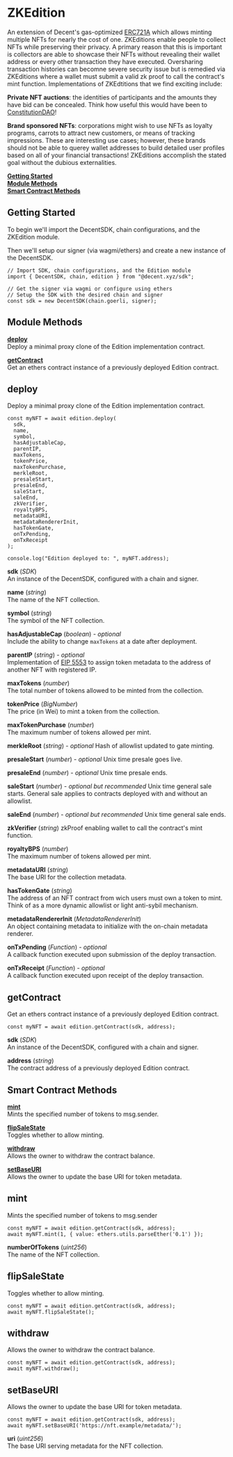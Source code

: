 # ZKEdition

An extension of Decent's gas-optimized [ERC721A](https://www.azuki.com/erc721a) which allows minting multiple NFTs for nearly the cost of one.  ZKEditions enable people to collect NFTs while preserving their privacy.  A primary reason that this is important is collectors are able to showcase their NFTs without revealing their wallet address or every other transaction they have executed.  Oversharing transaction histories can becomne severe security issue but is remedied via ZKEditions where a wallet must submit a valid zk proof to call the contract's mint function.  Implementations of ZKEdtitions that we find exciting include:

**Private NFT auctions**: the identities of participants and the amounts they have bid can be concealed.  Think how useful this would have been to [ConstitutionDAO](https://www.artnews.com/art-news/news/why-ken-griffin-bought-us-constitution-1234636325/)!

**Brand sponsored NFTs**: corporations might wish to use NFTs as loyalty programs, carrots to attract new customers, or means of tracking impressions. These are interesting use cases; however, these brands should not be able to querey wallet addresses to build detailed user profiles based on all of your financial transactions!  ZKEditions accomplish the stated goal without the dubious externalities.

[**Getting Started**](#getting-started)  
[**Module Methods**](#module-methods)  
[**Smart Contract Methods**](#smart-contract-methods)  

## Getting Started

To begin we'll import the DecentSDK, chain configurations, and the ZKEdition module.

Then we'll setup our signer (via wagmi/ethers) and create a new instance of the DecentSDK.

```
// Import SDK, chain configurations, and the Edition module
import { DecentSDK, chain, edition } from "@decent.xyz/sdk";

// Get the signer via wagmi or configure using ethers
// Setup the SDK with the desired chain and signer
const sdk = new DecentSDK(chain.goerli, signer);
```

## Module Methods

[**deploy**](#deploy)  
Deploy a minimal proxy clone of the Edition implementation contract.

[**getContract**](#getcontract)  
Get an ethers contract instance of a previously deployed Edition contract.

## deploy

Deploy a minimal proxy clone of the Edition implementation contract.

```
const myNFT = await edition.deploy(
  sdk,
  name,
  symbol,
  hasAdjustableCap,
  parentIP,
  maxTokens,
  tokenPrice,
  maxTokenPurchase,
  merkleRoot,
  presaleStart,
  presaleEnd,
  saleStart,
  saleEnd,
  zkVerifier,
  royaltyBPS,
  metadataURI,
  metadataRendererInit,
  hasTokenGate,
  onTxPending,
  onTxReceipt
);

console.log("Edition deployed to: ", myNFT.address);
```

**sdk** (*SDK*)  
An instance of the DecentSDK, configured with a chain and signer.

**name** (*string*)  
The name of the NFT collection.

**symbol** (*string*)  
The symbol of the NFT collection.

**hasAdjustableCap** (*boolean*) - *optional*  
Include the ability to change `maxTokens` at a date after deployment.

**parentIP** (*string*) - *optional*  
Implementation of [EIP 5553](https://eips.ethereum.org/EIPS/eip-5553) to assign token metadata to the address of another NFT with registered IP.

**maxTokens** (*number*)  
The total number of tokens allowed to be minted from the collection.

**tokenPrice** (*BigNumber*)  
The price (in Wei) to mint a token from the collection.

**maxTokenPurchase** (*number*)  
The maximum number of tokens allowed per mint.

**merkleRoot** (*string*) - *optional* 
Hash of allowlist updated to gate minting.

**presaleStart** (*number*) - *optional* 
Unix time presale goes live.

**presaleEnd** (*number*) - *optional* 
Unix time presale ends.

**saleStart** (*number*) - *optional but recommended*
Unix time general sale starts.  General sale applies to contracts deployed with and without an allowlist.

**saleEnd** (*number*) - *optional but recommended*
Unix time general sale ends.

**zkVerifier** (*string*)
zkProof enabling wallet to call the contract's mint function.

**royaltyBPS** (*number*)  
The maximum number of tokens allowed per mint.

**metadataURI** (*string*)  
The base URI for the collection metadata.

**hasTokenGate** (*string*)  
The address of an NFT contract from wich users must own a token to mint.  Think of as a more dynamic allowlist or light anti-sybil mechanism.

**metadataRendererInit** (*MetadataRendererInit*)  
An object containing metadata to initialize with the on-chain metadata renderer.

**onTxPending** (*Function*) - *optional*  
A callback function executed upon submission of the deploy transaction.

**onTxReceipt** (*Function*) - *optional*  
A callback function executed upon receipt of the deploy transaction.

## getContract

Get an ethers contract instance of a previously deployed Edition contract.

```
const myNFT = await edition.getContract(sdk, address);
```

**sdk** (*SDK*)  
An instance of the DecentSDK, configured with a chain and signer.

**address** (*string*)  
The contract address of a previously deployed Edition contract.

## Smart Contract Methods

[**mint**](#mint)  
Mints the specified number of tokens to msg.sender.

[**flipSaleState**](#flipsalestate)  
Toggles whether to allow minting.

[**withdraw**](#withdraw)  
Allows the owner to withdraw the contract balance.

[**setBaseURI**](#setbaseuri)  
Allows the owner to update the base URI for token metadata. 

## mint

Mints the specified number of tokens to msg.sender

```
const myNFT = await edition.getContract(sdk, address);
await myNFT.mint(1, { value: ethers.utils.parseEther('0.1') });
```

**numberOfTokens** (*uint256*)  
The name of the NFT collection.


## flipSaleState

Toggles whether to allow minting.

```
const myNFT = await edition.getContract(sdk, address);
await myNFT.flipSaleState();
```


## withdraw

Allows the owner to withdraw the contract balance.

```
const myNFT = await edition.getContract(sdk, address);
await myNFT.withdraw();
```

## setBaseURI

Allows the owner to update the base URI for token metadata.

```
const myNFT = await edition.getContract(sdk, address);
await myNFT.setBaseURI('https://nft.example/metadata/');
```

**uri** (*uint256*)  
The base URI serving metadata for the NFT collection.
